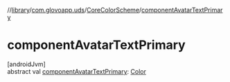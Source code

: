 //[library](../../../index.md)/[com.glovoapp.uds](../index.md)/[CoreColorScheme](index.md)/[componentAvatarTextPrimary](component-avatar-text-primary.md)

# componentAvatarTextPrimary

[androidJvm]\
abstract val [componentAvatarTextPrimary](component-avatar-text-primary.md): [Color](https://developer.android.com/reference/kotlin/androidx/compose/ui/graphics/Color.html)
